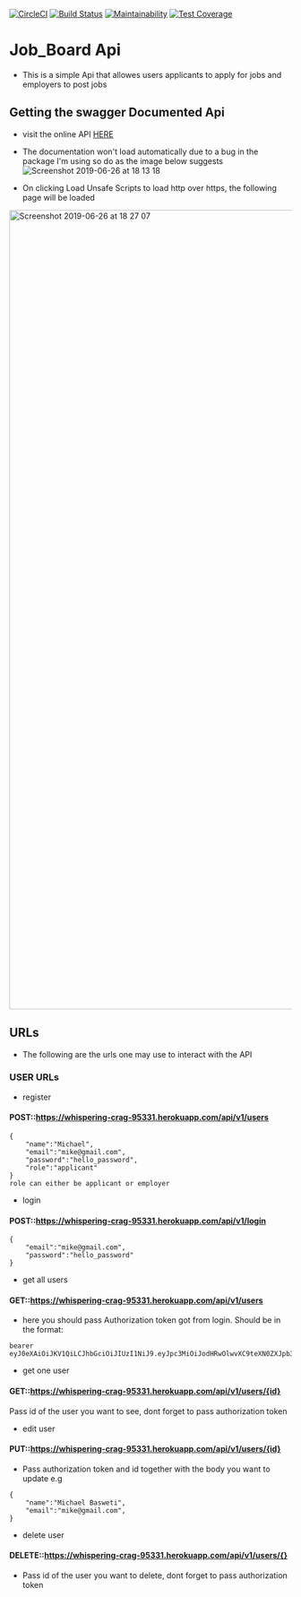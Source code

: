[![CircleCI](https://circleci.com/gh/michael-basweti/Job_Board.svg?style=svg)](https://circleci.com/gh/michael-basweti/Job_Board)
[![Build Status](https://travis-ci.com/michael-basweti/Job_Board.svg?branch=master)](https://travis-ci.com/michael-basweti/Job_Board)
[![Maintainability](https://api.codeclimate.com/v1/badges/68c8e1de448f51cca8ba/maintainability)](https://codeclimate.com/github/michael-basweti/Job_Board/maintainability)
[![Test Coverage](https://api.codeclimate.com/v1/badges/68c8e1de448f51cca8ba/test_coverage)](https://codeclimate.com/github/michael-basweti/Job_Board/test_coverage)

# Job_Board Api
* This is a simple Api that allowes users applicants to apply for jobs and employers to post jobs
## Getting the swagger Documented Api
* visit the online API [HERE](https://whispering-crag-95331.herokuapp.com/)
* The documentation won't load automatically due to a bug in the package I'm using so do as the image below suggests
![Screenshot 2019-06-26 at 18 13 18](https://user-images.githubusercontent.com/23398223/60192864-505acb80-983f-11e9-9c77-42ff719d3163.jpg)

* On clicking Load Unsafe Scripts to load http over https, the following page will be loaded
<img width="1427" alt="Screenshot 2019-06-26 at 18 27 07" src="https://user-images.githubusercontent.com/23398223/60193308-19d18080-9840-11e9-808d-4081b7ba99e8.png">


## URLs
* The following are the urls one may use to interact with the API
### USER URLs
* register
#### POST::https://whispering-crag-95331.herokuapp.com/api/v1/users
```
{
    "name":"Michael",
    "email":"mike@gmail.com",
    "password":"hello_password",
    "role":"applicant"
}
role can either be applicant or employer
```
* login
#### POST::https://whispering-crag-95331.herokuapp.com/api/v1/login
```
{
    "email":"mike@gmail.com",
    "password":"hello_password"
}
```
* get all users
#### GET::https://whispering-crag-95331.herokuapp.com/api/v1/users
* here you should pass Authorization token got from login. Should be in the format:
```
bearer eyJ0eXAiOiJKV1QiLCJhbGciOiJIUzI1NiJ9.eyJpc3MiOiJodHRwOlwvXC9teXN0ZXJpb3VzLWxha2UtNjc2ODEuaGVyb2t1YXBwLmNvbVwvYXBpXC92MVwvbG9naW4iLCJpYXQiOjE1NjA0NTI3NjAsImV4cCI6MTU2MDQ1NjM2MCwibmJmIjoxNTYwNDUyNzYwLCJqdGkiOiJXMkNrY0dMSWRzNUxMQm45Iiwic3ViIjoxLCJwcnYiOiI4N2UwYWYxZWY5ZmQxNTgxMmZkZWM5NzE1M2ExNGUwYjA0NzU0NmFhIn0.R2KvA1MSS3WaaWD_ZBbtFpCghKF_C4bqQbQNdcxg5yA
```
* get one user
#### GET::https://whispering-crag-95331.herokuapp.com/api/v1/users/{id}
Pass id of the user you want to see, dont forget to pass authorization token

* edit user
#### PUT::https://whispering-crag-95331.herokuapp.com/api/v1/users/{id}
* Pass authorization token and id together with the body you want to update e.g
```
{
    "name":"Michael Basweti",
    "email":"mike@gmail.com",
}
```
* delete user
#### DELETE::https://whispering-crag-95331.herokuapp.com/api/v1/users/{}
* Pass id of the user you want to delete, dont forget to pass authorization token

<!-- ### Book URLs
* For the all the following URLs, You need to pass the bearer token in the headers
#### POST::https://whispering-crag-95331.herokuapp.com/api/v1/books
```
"title":"A man of the people",
"publisher":"Longhorn Publishers",
"year_of_publication":"2007",
"description":"A book on corrupt African leaders",
"author_id":1
```
* author_id should belong to an existing user
#### PUT::https://whispering-crag-95331.herokuapp.com/api/v1/books{id}
```
"title":"An enemy of the people",
"publisher":"Longhorn",
```
#### DELETE::https://whispering-crag-95331.herokuapp.com/api/v1/books{id}
* Here you just need to pass the id

#### GET::https://whispering-crag-95331.herokuapp.com/api/v1/books{id}
* Here you just need to pass the id to get a single book

#### GET::https://whispering-crag-95331.herokuapp.com/api/v1/books
* Get all books

#### GET::https://whispering-crag-95331.herokuapp.com/api/v1/books?sort_desc
* This will sort the books in a descending order

#### GET::https://whispering-crag-95331.herokuapp.com/api/v1/books?limit=2&offset=3
* This will paginates the books into what you want using limit and offset

#### GET::https://whispering-crag-95331.herokuapp.com/api/v1/books?author=mike
* This will return all the books written by mike

#### GET::https://whispering-crag-95331.herokuapp.com/api/v1/books?search=I have no idea
* This searches for a book by the title "I have no idea"

## Author URLs
* For the all the following URLs, You need to pass the bearer token in the headers
#### POST::https://whispering-crag-95331.herokuapp.com/api/v1/authors
```
"name":"Elijah Ominde",
"email":"elija@gmail.com",
"dob":"2007",
```

#### PUT::https://whispering-crag-95331.herokuapp.com/api/v1/authors{id}
```
"name":"Elijah Basweti",

```
#### DELETE::https://whispering-crag-95331.herokuapp.com/api/v1/authors{id}
* Here you just need to pass the id to delete an author

#### GET::https://whispering-crag-95331.herokuapp.com/api/v1/authors{id}
* Here you just need to pass the id to get a single authors

#### GET::https://whispering-crag-95331.herokuapp.com/api/v1/authors{id}/books
* Return all the books written by an author

#### GET::https://whispering-crag-95331.herokuapp.com/api/v1/authors
* Get all authors

#### GET::https://whispering-crag-95331.herokuapp.com/api/v1/authors?offset=1&limit=2
* Sets the limit and offset of the authors you want to get

#### GET::https://whispering-crag-95331.herokuapp.com/api/v1/authors?name=mike
* Searches for an author by the name Mike
 -->
